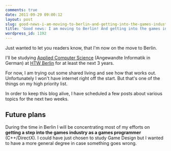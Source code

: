 ```yaml
---
comments: true
date: 2011-09-29 09:00:12
layout: post
slug: good-news-i-am-moving-to-berlin-and-getting-into-the-games-industry
title: 'Good news: I am moving to Berlin! And getting into the games industry!?'
wordpress_id: 1192
---
```


Just wanted to let you readers know, that I'm now on the move to Berlin. 

<!--<a href="http://wpimages.phansch.de/2011/09/umzug.jpg"><img src="http://wpimages.phansch.de/2011/09/umzug-1024x768.jpg" alt="Packing up" width="512" height="384" /></a>-->

I'll be studying [Applied Computer Science](http://www-en.htw-berlin.de/studying/study_programmes/programme.html?courseID=116) (Angewandte Informatik in German) at [HTW Berlin](http://www-en.htw-berlin.de/) for at least the next 3 years. 

For now, I am trying out some shared living and see how that works out. Unfortunately I won't have internet right off the start. But that's one of the things on my high priority list. 

In order to keep this blog alive, I have scheduled a few posts about various topics for the next two weeks.

## Future plans

During the time in Berlin I will be concentrating most of my efforts on **getting a step into the games industry as a games programmer** (C++/DirectX). I could have just chosen to study Game Design but I wanted to have a more general degree in case something goes wrong. 




